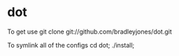 dot
===

To get use
  git clone git://github.com/bradleyjones/dot.git

To symlink all of the configs
  cd dot;
  ./install;
